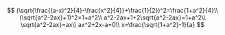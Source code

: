 $$ (\sqrt{\frac{(a-x)^2}{4}-\frac{x^2}{4}}+\frac{1}{2})^2=\frac{1+a^2}{4}\\
(\sqrt{a^2-2ax}+1)^2=1+a^2\\
a^2-2ax+1+2\sqrt{a^2-2ax}=1+a^2\\
\sqrt{a^2-2ax}=ax\\
ax^2+2x-a=0\\
x=\frac{\sqrt{1+a^2}-1}{a} $$

